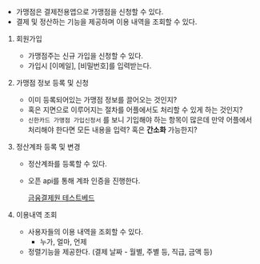 - 가맹점은 결제전용앱으로 가맹점을 신청할 수 있다.
- 결제 및 정산하는 기능을 제공하며 이용 내역을 조회할 수 있다.

1. 회원가입
    - 가맹점주는 신규 가입을 신청할 수 있다.
    - 가입시 [이메일], [비밀번호]를 입력받는다.

2. 가맹점 정보 등록 및 신청
    - 이미 등록되어있는 가맹점 정보를 끌어오는 것인지?
    - 혹은 지면으로 이루어지는 절차를 어플에서도 처리할 수 있게 하는 것인지?
    - `신한카드 가맹점 가입신청서` 를 보니 기입해야 하는 항목이 많은데 만약 어플에서 처리해야 한다면 모든 내용을 입력? 혹은 **간소화** 가능한지?

3. 정산계좌 등록 및 변경
    - 정산계좌를 등록할 수 있다.
    - 오픈 api를 통해 계좌 인증을 진행한다.

        [금융결제원 테스트베드](https://developers.open-platform.or.kr/openapi/account)

4. 이용내역 조회
    - 사용자들의 이용 내역을 조회할 수 있다.
        - 누가, 얼마, 언제
    - 정렬기능을 제공한다. (결제 날짜 - 월별, 주별 등, 직급, 금액 등)